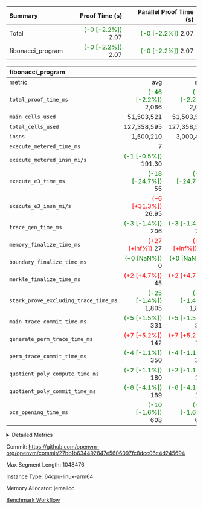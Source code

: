 | Summary | Proof Time (s) | Parallel Proof Time (s) |
|:---|---:|---:|
| Total | <span style='color: green'>(-0 [-2.2%])</span> 2.07 | <span style='color: green'>(-0 [-2.2%])</span> 2.07 |
| fibonacci_program | <span style='color: green'>(-0 [-2.2%])</span> 2.07 | <span style='color: green'>(-0 [-2.2%])</span> 2.07 |


| fibonacci_program |||||
|:---|---:|---:|---:|---:|
|metric|avg|sum|max|min|
| `total_proof_time_ms ` | <span style='color: green'>(-46 [-2.2%])</span> 2,066 | <span style='color: green'>(-46 [-2.2%])</span> 2,066 | <span style='color: green'>(-46 [-2.2%])</span> 2,066 | <span style='color: green'>(-46 [-2.2%])</span> 2,066 |
| `main_cells_used     ` |  51,503,521 |  51,503,521 |  51,503,521 |  51,503,521 |
| `total_cells_used    ` |  127,358,595 |  127,358,595 |  127,358,595 |  127,358,595 |
| `insns               ` |  1,500,210 |  3,000,420 |  1,500,210 |  1,500,210 |
| `execute_metered_time_ms` |  7 | -          | -          | -          |
| `execute_metered_insn_mi/s` | <span style='color: green'>(-1 [-0.5%])</span> 191.30 | -          | <span style='color: green'>(-1 [-0.5%])</span> 191.30 | <span style='color: green'>(-1 [-0.5%])</span> 191.30 |
| `execute_e3_time_ms  ` | <span style='color: green'>(-18 [-24.7%])</span> 55 | <span style='color: green'>(-18 [-24.7%])</span> 55 | <span style='color: green'>(-18 [-24.7%])</span> 55 | <span style='color: green'>(-18 [-24.7%])</span> 55 |
| `execute_e3_insn_mi/s` | <span style='color: red'>(+6 [+31.3%])</span> 26.95 | -          | <span style='color: red'>(+6 [+31.3%])</span> 26.95 | <span style='color: red'>(+6 [+31.3%])</span> 26.95 |
| `trace_gen_time_ms   ` | <span style='color: green'>(-3 [-1.4%])</span> 206 | <span style='color: green'>(-3 [-1.4%])</span> 206 | <span style='color: green'>(-3 [-1.4%])</span> 206 | <span style='color: green'>(-3 [-1.4%])</span> 206 |
| `memory_finalize_time_ms` | <span style='color: red'>(+27 [+inf%])</span> 27 | <span style='color: red'>(+27 [+inf%])</span> 27 | <span style='color: red'>(+27 [+inf%])</span> 27 | <span style='color: red'>(+27 [+inf%])</span> 27 |
| `boundary_finalize_time_ms` | <span style='color: green'>(+0 [NaN%])</span> 0 | <span style='color: green'>(+0 [NaN%])</span> 0 | <span style='color: green'>(+0 [NaN%])</span> 0 | <span style='color: green'>(+0 [NaN%])</span> 0 |
| `merkle_finalize_time_ms` | <span style='color: red'>(+2 [+4.7%])</span> 45 | <span style='color: red'>(+2 [+4.7%])</span> 45 | <span style='color: red'>(+2 [+4.7%])</span> 45 | <span style='color: red'>(+2 [+4.7%])</span> 45 |
| `stark_prove_excluding_trace_time_ms` | <span style='color: green'>(-25 [-1.4%])</span> 1,805 | <span style='color: green'>(-25 [-1.4%])</span> 1,805 | <span style='color: green'>(-25 [-1.4%])</span> 1,805 | <span style='color: green'>(-25 [-1.4%])</span> 1,805 |
| `main_trace_commit_time_ms` | <span style='color: green'>(-5 [-1.5%])</span> 331 | <span style='color: green'>(-5 [-1.5%])</span> 331 | <span style='color: green'>(-5 [-1.5%])</span> 331 | <span style='color: green'>(-5 [-1.5%])</span> 331 |
| `generate_perm_trace_time_ms` | <span style='color: red'>(+7 [+5.2%])</span> 142 | <span style='color: red'>(+7 [+5.2%])</span> 142 | <span style='color: red'>(+7 [+5.2%])</span> 142 | <span style='color: red'>(+7 [+5.2%])</span> 142 |
| `perm_trace_commit_time_ms` | <span style='color: green'>(-4 [-1.1%])</span> 350 | <span style='color: green'>(-4 [-1.1%])</span> 350 | <span style='color: green'>(-4 [-1.1%])</span> 350 | <span style='color: green'>(-4 [-1.1%])</span> 350 |
| `quotient_poly_compute_time_ms` | <span style='color: green'>(-2 [-1.1%])</span> 180 | <span style='color: green'>(-2 [-1.1%])</span> 180 | <span style='color: green'>(-2 [-1.1%])</span> 180 | <span style='color: green'>(-2 [-1.1%])</span> 180 |
| `quotient_poly_commit_time_ms` | <span style='color: green'>(-8 [-4.1%])</span> 189 | <span style='color: green'>(-8 [-4.1%])</span> 189 | <span style='color: green'>(-8 [-4.1%])</span> 189 | <span style='color: green'>(-8 [-4.1%])</span> 189 |
| `pcs_opening_time_ms ` | <span style='color: green'>(-10 [-1.6%])</span> 608 | <span style='color: green'>(-10 [-1.6%])</span> 608 | <span style='color: green'>(-10 [-1.6%])</span> 608 | <span style='color: green'>(-10 [-1.6%])</span> 608 |



<details>
<summary>Detailed Metrics</summary>

|  | keygen_time_ms | commit_exe_time_ms | app proof_time_ms |
| --- | --- | --- |
|  | 212 | 5 | 2,510 | 

| group | prove_segment_time_ms | memory_to_vec_partition_time_ms | insns | fri.log_blowup | execute_metered_time_ms | execute_metered_insn_mi/s | compute_user_public_values_proof_time_ms |
| --- | --- | --- | --- | --- | --- | --- | --- |
| fibonacci_program | 2,460 | 7 | 1,500,210 | 1 | 7 | 191.30 | 38 | 

| group | air_name | quotient_deg | interactions | constraints |
| --- | --- | --- | --- | --- |
| fibonacci_program | AccessAdapterAir<16> | 2 | 5 | 12 | 
| fibonacci_program | AccessAdapterAir<2> | 2 | 5 | 12 | 
| fibonacci_program | AccessAdapterAir<32> | 2 | 5 | 12 | 
| fibonacci_program | AccessAdapterAir<4> | 2 | 5 | 12 | 
| fibonacci_program | AccessAdapterAir<8> | 2 | 5 | 12 | 
| fibonacci_program | BitwiseOperationLookupAir<8> | 2 | 2 | 4 | 
| fibonacci_program | MemoryMerkleAir<8> | 2 | 4 | 39 | 
| fibonacci_program | PersistentBoundaryAir<8> | 2 | 3 | 7 | 
| fibonacci_program | PhantomAir | 2 | 3 | 5 | 
| fibonacci_program | Poseidon2PeripheryAir<BabyBearParameters>, 1> | 2 | 1 | 286 | 
| fibonacci_program | ProgramAir | 1 | 1 | 4 | 
| fibonacci_program | RangeTupleCheckerAir<2> | 1 | 1 | 4 | 
| fibonacci_program | Rv32HintStoreAir | 2 | 18 | 28 | 
| fibonacci_program | VariableRangeCheckerAir | 1 | 1 | 4 | 
| fibonacci_program | VmAirWrapper<Rv32BaseAluAdapterAir, BaseAluCoreAir<4, 8> | 2 | 20 | 37 | 
| fibonacci_program | VmAirWrapper<Rv32BaseAluAdapterAir, LessThanCoreAir<4, 8> | 2 | 18 | 40 | 
| fibonacci_program | VmAirWrapper<Rv32BaseAluAdapterAir, ShiftCoreAir<4, 8> | 2 | 24 | 91 | 
| fibonacci_program | VmAirWrapper<Rv32BranchAdapterAir, BranchEqualCoreAir<4> | 2 | 11 | 20 | 
| fibonacci_program | VmAirWrapper<Rv32BranchAdapterAir, BranchLessThanCoreAir<4, 8> | 2 | 13 | 35 | 
| fibonacci_program | VmAirWrapper<Rv32CondRdWriteAdapterAir, Rv32JalLuiCoreAir> | 2 | 10 | 18 | 
| fibonacci_program | VmAirWrapper<Rv32JalrAdapterAir, Rv32JalrCoreAir> | 2 | 16 | 20 | 
| fibonacci_program | VmAirWrapper<Rv32LoadStoreAdapterAir, LoadSignExtendCoreAir<4, 8> | 2 | 18 | 33 | 
| fibonacci_program | VmAirWrapper<Rv32LoadStoreAdapterAir, LoadStoreCoreAir<4> | 2 | 17 | 40 | 
| fibonacci_program | VmAirWrapper<Rv32MultAdapterAir, DivRemCoreAir<4, 8> | 2 | 25 | 84 | 
| fibonacci_program | VmAirWrapper<Rv32MultAdapterAir, MulHCoreAir<4, 8> | 2 | 24 | 31 | 
| fibonacci_program | VmAirWrapper<Rv32MultAdapterAir, MultiplicationCoreAir<4, 8> | 2 | 19 | 19 | 
| fibonacci_program | VmAirWrapper<Rv32RdWriteAdapterAir, Rv32AuipcCoreAir> | 2 | 12 | 14 | 
| fibonacci_program | VmConnectorAir | 2 | 5 | 11 | 

| group | air_name | segment | rows | prep_cols | perm_cols | main_cols | cells |
| --- | --- | --- | --- | --- | --- | --- | --- |
| fibonacci_program | AccessAdapterAir<8> | 0 | 128 |  | 16 | 17 | 4,224 | 
| fibonacci_program | BitwiseOperationLookupAir<8> | 0 | 65,536 | 3 | 8 | 2 | 655,360 | 
| fibonacci_program | MemoryMerkleAir<8> | 0 | 512 |  | 16 | 32 | 24,576 | 
| fibonacci_program | PersistentBoundaryAir<8> | 0 | 128 |  | 12 | 20 | 4,096 | 
| fibonacci_program | PhantomAir | 0 | 1 |  | 12 | 6 | 18 | 
| fibonacci_program | Poseidon2PeripheryAir<BabyBearParameters>, 1> | 0 | 256 |  | 8 | 300 | 78,848 | 
| fibonacci_program | ProgramAir | 0 | 8,192 |  | 8 | 10 | 147,456 | 
| fibonacci_program | RangeTupleCheckerAir<2> | 0 | 524,288 | 2 | 8 | 1 | 4,718,592 | 
| fibonacci_program | Rv32HintStoreAir | 0 | 4 |  | 44 | 32 | 304 | 
| fibonacci_program | VariableRangeCheckerAir | 0 | 262,144 | 2 | 8 | 1 | 2,359,296 | 
| fibonacci_program | VmAirWrapper<Rv32BaseAluAdapterAir, BaseAluCoreAir<4, 8> | 0 | 1,048,576 |  | 52 | 36 | 92,274,688 | 
| fibonacci_program | VmAirWrapper<Rv32BaseAluAdapterAir, LessThanCoreAir<4, 8> | 0 | 524,288 |  | 40 | 37 | 40,370,176 | 
| fibonacci_program | VmAirWrapper<Rv32BranchAdapterAir, BranchEqualCoreAir<4> | 0 | 262,144 |  | 28 | 26 | 14,155,776 | 
| fibonacci_program | VmAirWrapper<Rv32BranchAdapterAir, BranchLessThanCoreAir<4, 8> | 0 | 8 |  | 32 | 32 | 512 | 
| fibonacci_program | VmAirWrapper<Rv32CondRdWriteAdapterAir, Rv32JalLuiCoreAir> | 0 | 131,072 |  | 28 | 18 | 6,029,312 | 
| fibonacci_program | VmAirWrapper<Rv32JalrAdapterAir, Rv32JalrCoreAir> | 0 | 16 |  | 36 | 28 | 1,024 | 
| fibonacci_program | VmAirWrapper<Rv32LoadStoreAdapterAir, LoadStoreCoreAir<4> | 0 | 128 |  | 52 | 41 | 11,904 | 
| fibonacci_program | VmAirWrapper<Rv32RdWriteAdapterAir, Rv32AuipcCoreAir> | 0 | 16 |  | 28 | 20 | 768 | 
| fibonacci_program | VmConnectorAir | 0 | 2 | 1 | 16 | 5 | 42 | 

| group | segment | trace_gen_time_ms | total_proof_time_ms | total_cells_used | total_cells | system_trace_gen_time_ms | stark_prove_excluding_trace_time_ms | single_trace_gen_time_ms | quotient_poly_compute_time_ms | quotient_poly_commit_time_ms | perm_trace_commit_time_ms | pcs_opening_time_ms | merkle_finalize_time_ms | memory_to_vec_partition_time_ms | memory_finalize_time_ms | main_trace_commit_time_ms | main_cells_used | insns | generate_perm_trace_time_ms | execute_e3_time_ms | execute_e3_insn_mi/s | boundary_finalize_time_ms |
| --- | --- | --- | --- | --- | --- | --- | --- | --- | --- | --- | --- | --- | --- | --- | --- | --- | --- | --- | --- | --- | --- | --- |
| fibonacci_program | 0 | 206 | 2,066 | 127,358,595 | 160,836,972 | 206 | 1,805 | 2 | 180 | 189 | 350 | 608 | 45 | 7 | 27 | 331 | 51,503,521 | 1,500,210 | 142 | 55 | 26.95 | 0 | 

| group | segment | trace_height_constraint | weighted_sum | threshold |
| --- | --- | --- | --- | --- |
| fibonacci_program | 0 | 0 | 3,932,510 | 2,013,265,921 | 
| fibonacci_program | 0 | 1 | 10,749,336 | 2,013,265,921 | 
| fibonacci_program | 0 | 2 | 1,966,255 | 2,013,265,921 | 
| fibonacci_program | 0 | 3 | 10,749,404 | 2,013,265,921 | 
| fibonacci_program | 0 | 4 | 1,664 | 2,013,265,921 | 
| fibonacci_program | 0 | 5 | 640 | 2,013,265,921 | 
| fibonacci_program | 0 | 6 | 7,209,084 | 2,013,265,921 | 
| fibonacci_program | 0 | 7 |  | 2,013,265,921 | 
| fibonacci_program | 0 | 8 | 35,534,845 | 2,013,265,921 | 

</details>


Commit: https://github.com/openvm-org/openvm/commit/27bb1b634492847e5606097fc8dcc06c4d245694

Max Segment Length: 1048476

Instance Type: 64cpu-linux-arm64

Memory Allocator: jemalloc

[Benchmark Workflow](https://github.com/openvm-org/openvm/actions/runs/16756526467)
